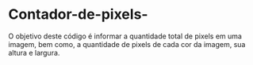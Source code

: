 # Contador-de-pixels-
O objetivo deste código é informar a quantidade total de pixels em uma imagem, bem como, a quantidade de pixels de cada cor da imagem, sua altura e largura.
